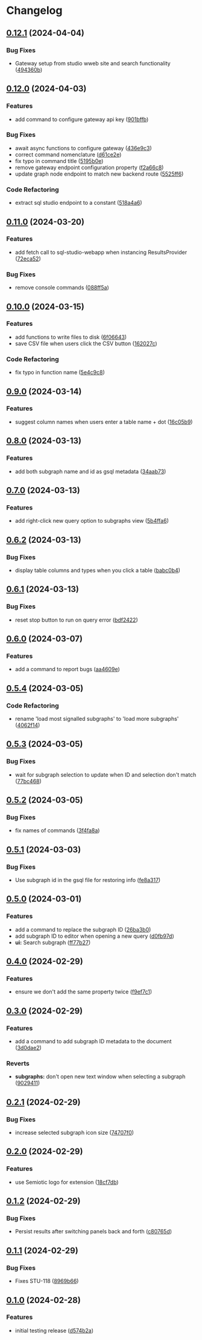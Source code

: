 # Changelog

## [0.12.1](https://github.com/semiotic-ai/vscode-sql-studio/compare/v0.12.0...v0.12.1) (2024-04-04)


### Bug Fixes

* Gateway setup from studio wweb site and search functionality ([494360b](https://github.com/semiotic-ai/vscode-sql-studio/commit/494360b68a18335d6a55480f6e86306d015b52d4))

## [0.12.0](https://github.com/semiotic-ai/vscode-sql-studio/compare/v0.11.0...v0.12.0) (2024-04-03)


### Features

* add command to configure gateway api key ([901bffb](https://github.com/semiotic-ai/vscode-sql-studio/commit/901bffbaf5ad01997848a725d86dfd452fc5dea7))


### Bug Fixes

* await async functions to configure gateway ([436e9c3](https://github.com/semiotic-ai/vscode-sql-studio/commit/436e9c398ec04ca2c5f6a1123a5ba9f64c6e2935))
* correct command nomenclature ([d61ce2e](https://github.com/semiotic-ai/vscode-sql-studio/commit/d61ce2eff310a2d276e039efa89ac8283fc9067d))
* fix typo in command title ([5195b0e](https://github.com/semiotic-ai/vscode-sql-studio/commit/5195b0e9bde3779b9f93726760c7f24a88cf7ce7))
* remove gateway endpoint configuration property ([f2a66c8](https://github.com/semiotic-ai/vscode-sql-studio/commit/f2a66c863c557a1675fce2743a54fc1679ad6ca5))
* update graph node endpoint to match new backend route ([5525ff6](https://github.com/semiotic-ai/vscode-sql-studio/commit/5525ff658469a325182bff7eb5c43408dce796aa))


### Code Refactoring

* extract sql studio endpoint to a constant ([518a4a6](https://github.com/semiotic-ai/vscode-sql-studio/commit/518a4a61649b2fa0913849dda90fb907e6db9d55))

## [0.11.0](https://github.com/semiotic-ai/vscode-sql-studio/compare/v0.10.0...v0.11.0) (2024-03-20)


### Features

* add fetch call to sql-studio-webapp when instancing ResultsProvider ([72eca52](https://github.com/semiotic-ai/vscode-sql-studio/commit/72eca52ef18a7dc6ef4570d0cae65422f87db348))


### Bug Fixes

* remove console commands ([088ff5a](https://github.com/semiotic-ai/vscode-sql-studio/commit/088ff5a7dbf8982712d9341ede47c4ca2586de8e))

## [0.10.0](https://github.com/semiotic-ai/vscode-sql-studio/compare/v0.9.0...v0.10.0) (2024-03-15)


### Features

* add functions to write files to disk ([6f06643](https://github.com/semiotic-ai/vscode-sql-studio/commit/6f0664352a90371b3f88f87156496dd3e0f0acab))
* save CSV file when users click the CSV button ([162027c](https://github.com/semiotic-ai/vscode-sql-studio/commit/162027c04721f369d70e35dd01a42192cd7a6ebf))


### Code Refactoring

* fix typo in function name ([5e4c9c8](https://github.com/semiotic-ai/vscode-sql-studio/commit/5e4c9c82748b47f33fefefb17057e2172619e563))

## [0.9.0](https://github.com/semiotic-ai/vscode-sql-studio/compare/v0.8.0...v0.9.0) (2024-03-14)


### Features

* suggest column names when users enter a table name + dot ([16c05b9](https://github.com/semiotic-ai/vscode-sql-studio/commit/16c05b99b7c8532143ca95b44a837b24acdfbee8))

## [0.8.0](https://github.com/semiotic-ai/vscode-sql-studio/compare/v0.7.0...v0.8.0) (2024-03-13)


### Features

* add both subgraph name and id as gsql metadata ([34aab73](https://github.com/semiotic-ai/vscode-sql-studio/commit/34aab73b6159fc6f3bbcce423b0c36f09cfa57d1))

## [0.7.0](https://github.com/semiotic-ai/vscode-sql-studio/compare/v0.6.2...v0.7.0) (2024-03-13)


### Features

* add right-click new query option to subgraphs view ([5b4ffa6](https://github.com/semiotic-ai/vscode-sql-studio/commit/5b4ffa6d9028fccf48e346389c5dd442ef23578e))

## [0.6.2](https://github.com/semiotic-ai/vscode-sql-studio/compare/v0.6.1...v0.6.2) (2024-03-13)


### Bug Fixes

* display table columns and types when you click a table ([babc0b4](https://github.com/semiotic-ai/vscode-sql-studio/commit/babc0b4ab85e81a548e8691e9462aa46dc216f54))

## [0.6.1](https://github.com/semiotic-ai/vscode-sql-studio/compare/v0.6.0...v0.6.1) (2024-03-13)


### Bug Fixes

* reset stop button to run on query error ([bdf2422](https://github.com/semiotic-ai/vscode-sql-studio/commit/bdf2422921c265f11012677a84df080f593af69d))

## [0.6.0](https://github.com/semiotic-ai/vscode-sql-studio/compare/v0.5.4...v0.6.0) (2024-03-07)


### Features

* add a command to report bugs ([aa4609e](https://github.com/semiotic-ai/vscode-sql-studio/commit/aa4609e2de10348c22133dfdd9f9a5e4a7a1c146))

## [0.5.4](https://github.com/semiotic-ai/vscode-sql-studio/compare/v0.5.3...v0.5.4) (2024-03-05)


### Code Refactoring

* rename 'load most signalled subgraphs' to 'load more subgraphs' ([4062f14](https://github.com/semiotic-ai/vscode-sql-studio/commit/4062f14d1078bfd5729d10e1f73a4bdd531ce8e5))

## [0.5.3](https://github.com/semiotic-ai/vscode-sql-studio/compare/v0.5.2...v0.5.3) (2024-03-05)


### Bug Fixes

* wait for subgraph selection to update when ID and selection don't match ([77bc468](https://github.com/semiotic-ai/vscode-sql-studio/commit/77bc468b5279e7717c99e96916f2f1c19f76109c))

## [0.5.2](https://github.com/semiotic-ai/vscode-sql-studio/compare/v0.5.1...v0.5.2) (2024-03-05)


### Bug Fixes

* fix names of commands ([3f4fa8a](https://github.com/semiotic-ai/vscode-sql-studio/commit/3f4fa8a90cc22ae50bd359e365eb140fe8c09b6b))

## [0.5.1](https://github.com/semiotic-ai/vscode-sql-studio/compare/v0.5.0...v0.5.1) (2024-03-03)


### Bug Fixes

* Use subgraph id in the gsql file for restoring info ([fe8a317](https://github.com/semiotic-ai/vscode-sql-studio/commit/fe8a3178e84b885207ecb64f803ac1cf43d17622))

## [0.5.0](https://github.com/semiotic-ai/vscode-sql-studio/compare/v0.4.0...v0.5.0) (2024-03-01)


### Features

* add a command to replace the subgraph ID ([26ba3b0](https://github.com/semiotic-ai/vscode-sql-studio/commit/26ba3b07a7f17ac060eddc362f8d1ceaeb2b88d1))
* add subgraph ID to editor when opening a new query ([d0fb97d](https://github.com/semiotic-ai/vscode-sql-studio/commit/d0fb97d06a1e0a4dbde160f0e62135b8675060c1))
* **ui:** Search subgraph ([ff77b27](https://github.com/semiotic-ai/vscode-sql-studio/commit/ff77b27c46f0eacad0ea50212581b95b1044e49a))

## [0.4.0](https://github.com/semiotic-ai/vscode-sql-studio/compare/v0.3.0...v0.4.0) (2024-02-29)


### Features

* ensure we don't add the same property twice ([f9ef7c1](https://github.com/semiotic-ai/vscode-sql-studio/commit/f9ef7c1826d5ff7234b1689302167cd3a9399dc1))

## [0.3.0](https://github.com/semiotic-ai/vscode-sql-studio/compare/v0.2.1...v0.3.0) (2024-02-29)


### Features

* add a command to add subgraph ID metadata to the document ([3d0dae2](https://github.com/semiotic-ai/vscode-sql-studio/commit/3d0dae2d2690a6b6fd726943656e116ce67fba65))


### Reverts

* **subgraphs:** don't open new text window when selecting a subgraph ([9029411](https://github.com/semiotic-ai/vscode-sql-studio/commit/9029411b32c3030fd3ebdb396a459369581c8cdd))

## [0.2.1](https://github.com/semiotic-ai/vscode-sql-studio/compare/v0.2.0...v0.2.1) (2024-02-29)


### Bug Fixes

* increase selected subgraph icon size ([74707f0](https://github.com/semiotic-ai/vscode-sql-studio/commit/74707f010bc2e11898b795eaf47d66585eef0db1))

## [0.2.0](https://github.com/semiotic-ai/vscode-sql-studio/compare/v0.1.2...v0.2.0) (2024-02-29)


### Features

* use Semiotic logo for extension ([18cf7db](https://github.com/semiotic-ai/vscode-sql-studio/commit/18cf7dbbdc289f5ac4f8f3afefefb3bc2c4b37eb))

## [0.1.2](https://github.com/semiotic-ai/vscode-sql-studio/compare/v0.1.1...v0.1.2) (2024-02-29)


### Bug Fixes

* Persist results after switching panels back and forth ([c80765d](https://github.com/semiotic-ai/vscode-sql-studio/commit/c80765d75a4b53a82ae2d928c05ab1992706df1e))

## [0.1.1](https://github.com/semiotic-ai/vscode-sql-studio/compare/v0.1.0...v0.1.1) (2024-02-29)


### Bug Fixes

* Fixes STU-118 ([8969b66](https://github.com/semiotic-ai/vscode-sql-studio/commit/8969b669795289dc6c5f8252a17403a262f4d2c1))

## [0.1.0](https://github.com/semiotic-ai/vscode-sql-studio/compare/v0.0.0...v0.1.0) (2024-02-28)


### Features

* initial testing release ([d574b2a](https://github.com/semiotic-ai/vscode-sql-studio/commit/d574b2a6f780c1885bcbaaa2890da63280912dc0))
